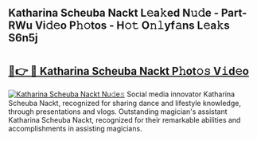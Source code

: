 ## Katharina Scheuba Nackt L𝚎a𝚔ed N𝚞𝚍e - Part-RWu Vi𝚍𝚎o P𝚑𝚘tos - H𝚘𝚝 O𝚗𝚕yf𝚊ns L𝚎a𝚔s S6n5j

# <h2><a href="http://kf48ln.oniu.top/?m=Katharina+Scheuba+Nackt">🔗👉 🔴 Katharina Scheuba Nackt P𝚑ot𝚘𝚜 V𝚒d𝚎o</a></h2>

[![Katharina Scheuba Nackt Nu𝚍e𝚜](https://i.imgur.com/0qMVB7G.gif)](http://kf48ln.oniu.top/?m=Katharina+Scheuba+Nackt)
Social media innovator Katharina Scheuba Nackt, recognized for sharing dance and lifestyle knowledge, through presentations and vlogs. Outstanding magician's assistant Katharina Scheuba Nackt, recognized for their remarkable abilities and accomplishments in assisting magicians.  
